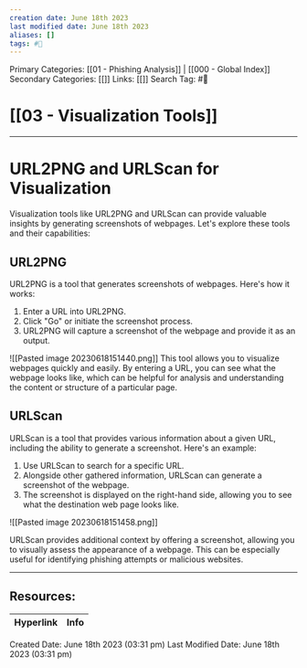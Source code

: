```yaml
---
creation date: June 18th 2023
last modified date: June 18th 2023
aliases: []
tags: #📖
---
```


Primary Categories: [[01 - Phishing Analysis]] | [[000 - Global Index]] 
Secondary Categories: [[]] 
Links: [[]] 
Search Tag: #📖  

# [[03 - Visualization Tools]]  
---

# URL2PNG and URLScan for Visualization

Visualization tools like URL2PNG and URLScan can provide valuable insights by generating screenshots of webpages. Let's explore these tools and their capabilities:

## URL2PNG

URL2PNG is a tool that generates screenshots of webpages. Here's how it works:

1. Enter a URL into URL2PNG.
2. Click "Go" or initiate the screenshot process.
3. URL2PNG will capture a screenshot of the webpage and provide it as an output.

![[Pasted image 20230618151440.png]]
This tool allows you to visualize webpages quickly and easily. By entering a URL, you can see what the webpage looks like, which can be helpful for analysis and understanding the content or structure of a particular page.

## URLScan

URLScan is a tool that provides various information about a given URL, including the ability to generate a screenshot. Here's an example:

1. Use URLScan to search for a specific URL.
2. Alongside other gathered information, URLScan can generate a screenshot of the webpage.
3. The screenshot is displayed on the right-hand side, allowing you to see what the destination web page looks like.

![[Pasted image 20230618151458.png]]

URLScan provides additional context by offering a screenshot, allowing you to visually assess the appearance of a webpage. This can be especially useful for identifying phishing attempts or malicious websites.




___

## Resources:

| Hyperlink | Info |
| --------- | ---- |


Created Date: June 18th 2023 (03:31 pm) 
Last Modified Date: June 18th 2023 (03:31 pm)
